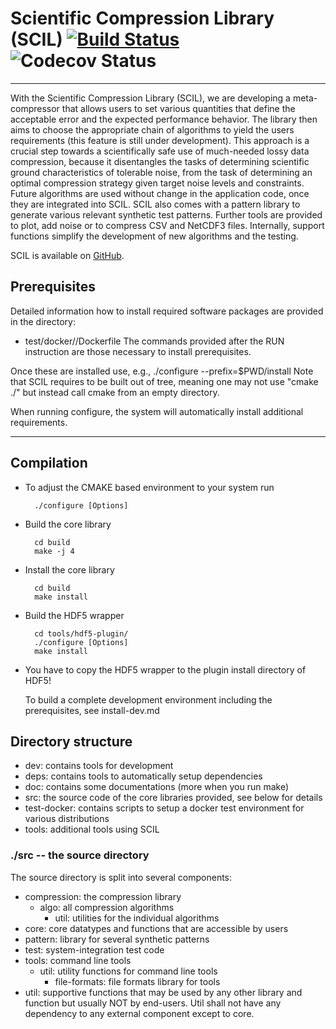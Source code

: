 # Scientific Compression Library (SCIL) [![Build Status](https://travis-ci.org/JulianKunkel/scil.svg?branch=master)](https://travis-ci.org/JulianKunkel/scil) ![Codecov Status](https://codecov.io/github/JulianKunkel/scil/coverage.svg?branch=master)
*****

With the Scientific Compression Library (SCIL), we are developing a meta-compressor that allows users to set various quantities that define the acceptable error and the expected performance behavior.
The library then aims to choose the appropriate chain of algorithms to yield the users requirements (this feature is still under development).
This approach is a crucial step towards a scientifically safe use of much-needed lossy data compression, because it disentangles the tasks of determining scientific ground characteristics of tolerable noise, from the task of determining an optimal compression strategy given target noise levels and constraints.
Future algorithms are used without change in the application code, once they are integrated into SCIL.
SCIL also comes with a pattern library to generate various relevant synthetic test patterns.
Further tools are provided to plot, add noise or to compress CSV and NetCDF3 files.
Internally, support functions simplify the development of new algorithms and the testing.

SCIL is available on [GitHub](https://github.com/JulianKunkel/scil).

## Prerequisites

Detailed information how to install required software packages are provided in the directory:
  * test/docker/<distribution>/Dockerfile
The commands provided after the RUN instruction are those necessary to install prerequisites.

Once these are installed use, e.g., ./configure --prefix=$PWD/install
Note that SCIL requires to be built out of tree, meaning one may not use "cmake ./" but instead call cmake from an empty directory.

When running configure, the system will automatically install additional requirements.

***************************

## Compilation

+ To adjust the CMAKE based environment to your system run

		./configure [Options]

+ Build the core library

		cd build
		make -j 4

+ Install the core library

		cd build
		make install

+ Build the HDF5 wrapper

		cd tools/hdf5-plugin/
		./configure [Options]
		make install

+ You have to copy the HDF5 wrapper to the plugin install directory of HDF5!

  To build a complete development environment including the prerequisites, see install-dev.md

## Directory structure

* dev: contains tools for development
* deps: contains tools to automatically setup dependencies
* doc: contains some documentations (more when you run make)
* src: the source code of the core libraries provided, see below for details
* test-docker: contains scripts to setup a docker test environment for various distributions
* tools: additional tools using SCIL

### ./src -- the source directory

The source directory is split into several components:

* compression: the compression library
  * algo: all compression algorithms
    * util: utilities for the individual algorithms
* core: core datatypes and functions that are accessible by users
* pattern: library for several synthetic patterns
* test: system-integration test code
* tools: command line tools
  * util: utility functions for command line tools
    * file-formats: file formats library for tools
* util: supportive functions that may be used by any other library and function but
        usually NOT by end-users. Util shall not have any dependency to any external component except to core.
